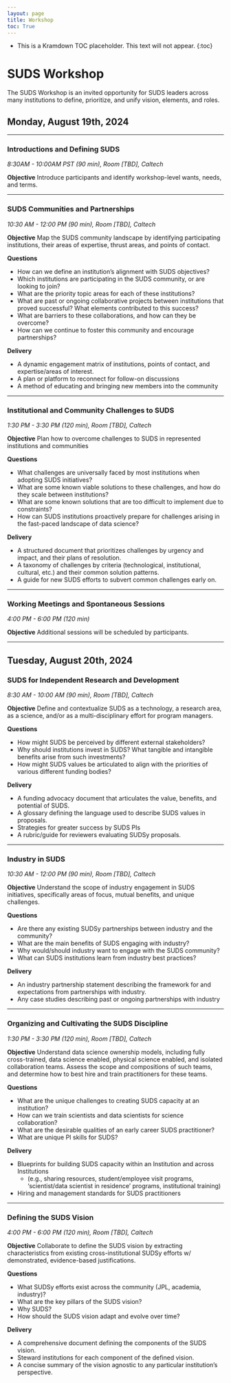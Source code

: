 ```yaml
---
layout: page
title: Workshop
toc: True
---
```


- This is a Kramdown TOC placeholder. This text will not appear.
{:toc}

# SUDS Workshop

The SUDS Workshop is an invited opportunity for SUDS leaders across many institutions to define, prioritize, and unify vision, elements, and roles.

## Monday, August 19th, 2024

---

### Introductions and Defining SUDS
*8:30AM - 10:00AM PST (90 min), Room [TBD], Caltech*

**Objective**
Introduce participants and identify workshop-level wants, needs, and terms.

---

### SUDS Communities and Partnerships
*10:30 AM - 12:00 PM (90 min), Room [TBD], Caltech*

**Objective**
Map the SUDS community landscape by identifying participating institutions, their areas of expertise, thrust areas, and points of contact.

**Questions**
- How can we define an institution’s alignment with SUDS objectives?
- Which institutions are participating in the SUDS community, or are looking to join?
- What are the priority topic areas for each of these institutions?
- What are past or ongoing collaborative projects between institutions that proved successful? What elements contributed to this success?
- What are barriers to these collaborations, and how can they be overcome?
- How can we continue to foster this community and encourage partnerships?

**Delivery**
- A dynamic engagement matrix of institutions, points of contact, and expertise/areas of interest.
- A plan or platform to reconnect for follow-on discussions
- A method of educating and bringing new members into the community

---

### Institutional and Community Challenges to SUDS
*1:30 PM - 3:30 PM (120 min), Room [TBD], Caltech*

**Objective**
Plan how to overcome challenges to SUDS in represented institutions and communities

**Questions**
- What challenges are universally faced by most institutions when adopting SUDS initiatives?
- What are some known viable solutions to these challenges, and how do they scale between institutions?
- What are some known solutions that are too difficult to implement due to constraints?
- How can SUDS institutions proactively prepare for challenges arising in the fast-paced landscape of data science?

**Delivery**
- A structured document that prioritizes challenges by urgency and impact, and their plans of resolution.
- A taxonomy of challenges by criteria (technological, institutional, cultural, etc.) and their common solution patterns.
- A guide for new SUDS efforts to subvert common challenges early on.

---

### Working Meetings and Spontaneous Sessions
*4:00 PM - 6:00 PM (120 min)*

**Objective**
Additional sessions will be scheduled by participants.

---

## Tuesday, August 20th, 2024

### SUDS for Independent Research and Development
*8:30 AM - 10:00 AM (90 min), Room [TBD], Caltech*

**Objective**
Define and contextualize SUDS as a technology, a research area, as a science, and/or as a multi-disciplinary effort for program managers.

**Questions**
- How might SUDS be perceived by different external stakeholders?
- Why should institutions invest in SUDS? What tangible and intangible benefits arise from such investments?
- How might SUDS values be articulated to align with the priorities of various different funding bodies?

**Delivery**
- A funding advocacy document that articulates the value, benefits, and potential of SUDS.
- A glossary defining the language used to describe SUDS values in proposals.
- Strategies for greater success by SUDS PIs 
- A rubric/guide for reviewers evaluating SUDSy proposals.

---

### Industry in SUDS
*10:30 AM - 12:00 PM (90 min), Room [TBD], Caltech*

**Objective**
Understand the scope of industry engagement in SUDS initiatives, specifically areas of focus, mutual benefits, and unique challenges.

**Questions**
- Are there any existing SUDSy partnerships between industry and the community?
- What are the main benefits of SUDS engaging with industry?
- Why would/should industry want to engage with the SUDS community?
- What can SUDS institutions learn from industry best practices?

**Delivery**
- An industry partnership statement describing the framework for and expectations from partnerships with industry.
- Any case studies describing past or ongoing partnerships with industry

---

### Organizing and Cultivating the SUDS Discipline
*1:30 PM - 3:30 PM (120 min), Room [TBD], Caltech*

**Objective**
Understand data science ownership models, including fully cross-trained, data science enabled, physical science enabled, and isolated collaboration teams. Assess the scope and compositions of such teams, and determine how to best hire and train practitioners for these teams.

**Questions**
- What are the unique challenges to creating SUDS capacity at an institution?
- How can we train scientists and data scientists for science collaboration?
- What are the desirable qualities of an early career SUDS practitioner?
- What are unique PI skills for SUDS?

**Delivery**
- Blueprints for building SUDS capacity within an Institution and across Institutions 
  - (e.g., sharing resources, student/employee visit programs, ‘scientist/data scientist in residence’ programs, institutional training)
- Hiring and management standards for SUDS practitioners

---

### Defining the SUDS Vision
*4:00 PM - 6:00 PM (120 min), Room [TBD], Caltech*

**Objective**
Collaborate to define the SUDS vision by extracting characteristics from existing cross-institutional SUDSy efforts w/ demonstrated, evidence-based justifications.

**Questions**
- What SUDSy efforts exist across the community (JPL, academia, industry)?
- What are the key pillars of the SUDS vision?
- Why SUDS?
- How should the SUDS vision adapt and evolve over time?

**Delivery**
- A comprehensive document defining the components of the SUDS vision.
- Steward institutions for each component of the defined vision.
- A concise summary of the vision agnostic to any particular institution’s perspective.
